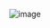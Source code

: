 ![image](https://user-images.githubusercontent.com/49730521/145207997-d36e70aa-db9f-4b14-86ff-5fea03a20b9d.png)
